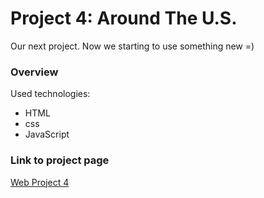 # Project 4: Around The U.S.

Our next project. Now we starting to use something new =)

### Overview

Used technologies:

- HTML
- css
- JavaScript

### Link to project page

[Web Project 4](https://wisegrey.github.io/web_project_4/)
